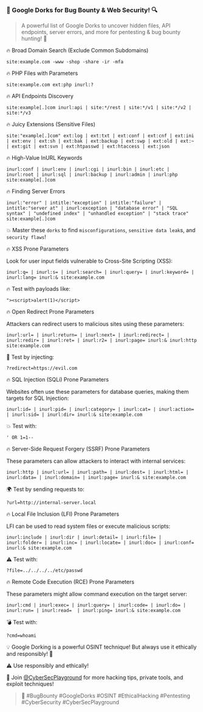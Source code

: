 ### 🚀 Google Dorks for Bug Bounty & Web Security! 🔍

> A powerful list of Google Dorks to uncover hidden files, API endpoints, server errors, and more for pentesting & bug bounty hunting! 🎯

🔥 Broad Domain Search (Exclude Common Subdomains)
```
site:example.com -www -shop -share -ir -mfa
```

🔥 PHP Files with Parameters
```
site:example.com ext:php inurl:?
```

🔥 API Endpoints Discovery
```
site:example[.]com inurl:api | site:*/rest | site:*/v1 | site:*/v2 | site:*/v3
```

🔥 Juicy Extensions (Sensitive Files)
```
site:"example[.]com" ext:log | ext:txt | ext:conf | ext:cnf | ext:ini | ext:env | ext:sh | ext:bak | ext:backup | ext:swp | ext:old | ext:~ | ext:git | ext:svn | ext:htpasswd | ext:htaccess | ext:json
```

🔥 High-Value InURL Keywords
```
inurl:conf | inurl:env | inurl:cgi | inurl:bin | inurl:etc | inurl:root | inurl:sql | inurl:backup | inurl:admin | inurl:php site:example[.]com
```

🔥 Finding Server Errors
```
inurl:"error" | intitle:"exception" | intitle:"failure" | intitle:"server at" | inurl:exception | "database error" | "SQL syntax" | "undefined index" | "unhandled exception" | "stack trace" site:example[.]com
```

💥 Master these `dorks` to find `misconfigurations`, `sensitive data leak`s, and `security flaws`!

🔥 XSS Prone Parameters

Look for user input fields vulnerable to Cross-Site Scripting (XSS):
```
inurl:q= | inurl:s= | inurl:search= | inurl:query= | inurl:keyword= | inurl:lang= inurl:& site:example.com
```

🔥 Test with payloads like:
```
"><script>alert(1)</script>  
```

🔥 Open Redirect Prone Parameters

Attackers can redirect users to malicious sites using these 
parameters:
```
inurl:url= | inurl:return= | inurl:next= | inurl:redirect= | inurl:redir= | inurl:ret= | inurl:r2= | inurl:page= inurl:& inurl:http site:example.com
```

🚨 Test by injecting:
```
?redirect=https://evil.com
```


🔥 SQL Injection (SQLi) Prone Parameters

Websites often use these parameters for database queries, making them targets for SQL Injection:
```
inurl:id= | inurl:pid= | inurl:category= | inurl:cat= | inurl:action= | inurl:sid= | inurl:dir= inurl:& site:example.com   
```

💥 Test with:
```
' OR 1=1--  
```

🔥 Server-Side Request Forgery (SSRF) Prone Parameters

These parameters can allow attackers to interact with internal services:
```
inurl:http | inurl:url= | inurl:path= | inurl:dest= | inurl:html= | inurl:data= | inurl:domain= | inurl:page= inurl:& site:example.com
```

🌍 Test by sending requests to:
```
?url=http://internal-server.local
```

🔥 Local File Inclusion (LFI) Prone Parameters

LFI can be used to read system files or execute malicious scripts:
```
inurl:include | inurl:dir | inurl:detail= | inurl:file= | inurl:folder= | inurl:inc= | inurl:locate= | inurl:doc= | inurl:conf= inurl:& site:example.com
```

⚠️ Test with:
```
?file=../../../../etc/passwd
```

🔥 Remote Code Execution (RCE) Prone Parameters

These parameters might allow command execution on the target server:
```
inurl:cmd | inurl:exec= | inurl:query= | inurl:code= | inurl:do= | inurl:run= | inurl:read=  | inurl:ping= inurl:& site:example.com  
```

💣 Test with:
```
?cmd=whoami  
```

💡 Google Dorking is a powerful OSINT technique! But always use it ethically and responsibly! 🚀

⚠️ Use responsibly and ethically!

🚀 Join [@CyberSecPlayground](https://t.me/cybersecplayground) for more hacking tips, private tools, and exploit techniques!

> 📢 #BugBounty #GoogleDorks #OSINT #EthicalHacking #Pentesting #CyberSecurity #CyberSecPlayground

